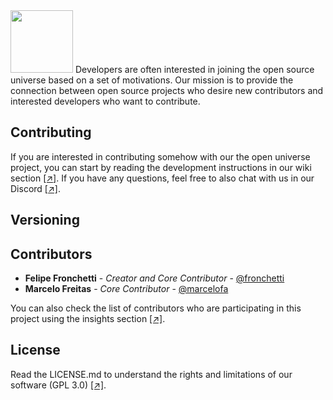 <img src="https://github.com/openuniverseorg/openuniverse/blob/master/openuniverse/website/static/img/neptune.png" width="100" height="100">
Developers are often interested in joining the open source universe based on a set of motivations. Our mission is to provide the connection between open source projects who desire new contributors and interested developers who want to contribute.

## Contributing
If you are interested in contributing somehow with our the open universe project, you can start by reading the development instructions in our wiki section [[↗]](https://github.com/openuniverseorg/openuniverse/wiki). If you have any questions, feel free to also chat with us in our Discord [[↗]](https://discordapp.com/invite/wvwRDDj).

## Versioning

## Contributors

* **Felipe Fronchetti** - *Creator and Core Contributor* - [@fronchetti](https://github.com/fronchetti)
* **Marcelo Freitas** - *Core Contributor* - [@marcelofa](https://github.com/marcelofa)

You can also check the list of contributors who are participating in this project using the insights section [[↗]](https://github.com/openuniverseorg/openuniverse/pulse).

## License
Read the LICENSE.md to understand the rights and limitations of our software (GPL 3.0) [[↗]](https://github.com/openuniverseorg/openuniverse/blob/master/LICENSE.md). 


